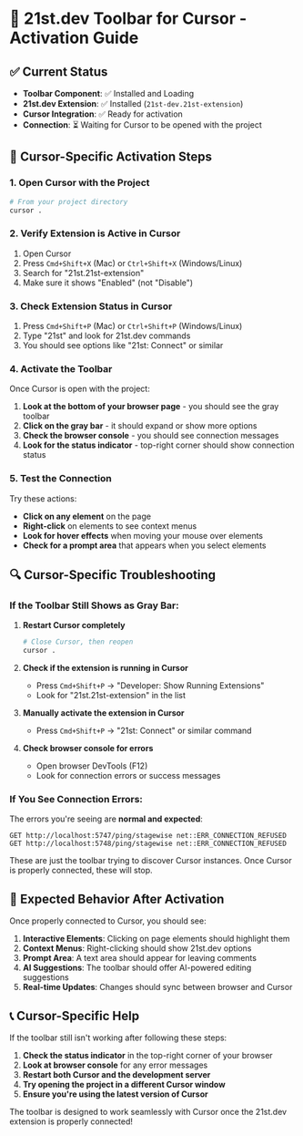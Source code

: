 # 🚀 21st.dev Toolbar for Cursor - Activation Guide

## ✅ Current Status
- **Toolbar Component**: ✅ Installed and Loading
- **21st.dev Extension**: ✅ Installed (`21st-dev.21st-extension`)
- **Cursor Integration**: ✅ Ready for activation
- **Connection**: ⏳ Waiting for Cursor to be opened with the project

## 🔧 Cursor-Specific Activation Steps

### 1. **Open Cursor with the Project**
```bash
# From your project directory
cursor .
```

### 2. **Verify Extension is Active in Cursor**
1. Open Cursor
2. Press `Cmd+Shift+X` (Mac) or `Ctrl+Shift+X` (Windows/Linux)
3. Search for "21st.21st-extension"
4. Make sure it shows "Enabled" (not "Disable")

### 3. **Check Extension Status in Cursor**
1. Press `Cmd+Shift+P` (Mac) or `Ctrl+Shift+P` (Windows/Linux)
2. Type "21st" and look for 21st.dev commands
3. You should see options like "21st: Connect" or similar

### 4. **Activate the Toolbar**
Once Cursor is open with the project:

1. **Look at the bottom of your browser page** - you should see the gray toolbar
2. **Click on the gray bar** - it should expand or show more options
3. **Check the browser console** - you should see connection messages
4. **Look for the status indicator** - top-right corner should show connection status

### 5. **Test the Connection**
Try these actions:
- **Click on any element** on the page
- **Right-click** on elements to see context menus
- **Look for hover effects** when moving your mouse over elements
- **Check for a prompt area** that appears when you select elements

## 🔍 Cursor-Specific Troubleshooting

### If the Toolbar Still Shows as Gray Bar:

1. **Restart Cursor completely**
   ```bash
   # Close Cursor, then reopen
   cursor .
   ```

2. **Check if the extension is running in Cursor**
   - Press `Cmd+Shift+P` → "Developer: Show Running Extensions"
   - Look for "21st.21st-extension" in the list

3. **Manually activate the extension in Cursor**
   - Press `Cmd+Shift+P` → "21st: Connect" or similar command

4. **Check browser console for errors**
   - Open browser DevTools (F12)
   - Look for connection errors or success messages

### If You See Connection Errors:

The errors you're seeing are **normal and expected**:
```
GET http://localhost:5747/ping/stagewise net::ERR_CONNECTION_REFUSED
GET http://localhost:5748/ping/stagewise net::ERR_CONNECTION_REFUSED
```

These are just the toolbar trying to discover Cursor instances. Once Cursor is properly connected, these will stop.

## 🎯 Expected Behavior After Activation

Once properly connected to Cursor, you should see:

1. **Interactive Elements**: Clicking on page elements should highlight them
2. **Context Menus**: Right-clicking should show 21st.dev options
3. **Prompt Area**: A text area should appear for leaving comments
4. **AI Suggestions**: The toolbar should offer AI-powered editing suggestions
5. **Real-time Updates**: Changes should sync between browser and Cursor

## 📞 Cursor-Specific Help

If the toolbar still isn't working after following these steps:

1. **Check the status indicator** in the top-right corner of your browser
2. **Look at browser console** for any error messages
3. **Restart both Cursor and the development server**
4. **Try opening the project in a different Cursor window**
5. **Ensure you're using the latest version of Cursor**

The toolbar is designed to work seamlessly with Cursor once the 21st.dev extension is properly connected! 
